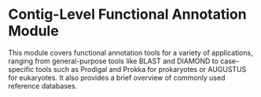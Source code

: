 # Contig-Level Functional Annotation Module

This module covers functional annotation tools for a variety of applications, ranging from general-purpose tools like BLAST and DIAMOND to case-specific tools such as Prodigal and Prokka for prokaryotes or AUGUSTUS for eukaryotes. It also provides a brief overview of commonly used reference databases.